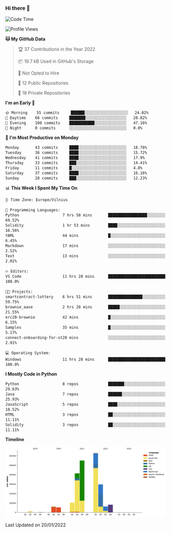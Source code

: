 ### Hi there 👋

<!--START_SECTION:waka-->
![Code Time](http://img.shields.io/badge/Code%20Time-540%20hrs%2023%20mins-blue)

![Profile Views](http://img.shields.io/badge/Profile%20Views-0-blue)

**🐱 My GitHub Data** 

> 🏆 37 Contributions in the Year 2022
 > 
> 📦 19.7 kB Used in GitHub's Storage 
 > 
> 🚫 Not Opted to Hire
 > 
> 📜 12 Public Repositories 
 > 
> 🔑 18 Private Repositories  
 > 
**I'm an Early 🐤** 

```text
🌞 Morning    55 commits     ██████░░░░░░░░░░░░░░░░░░░   24.02% 
🌆 Daytime    66 commits     ███████░░░░░░░░░░░░░░░░░░   28.82% 
🌃 Evening    108 commits    ███████████░░░░░░░░░░░░░░   47.16% 
🌙 Night      0 commits      ░░░░░░░░░░░░░░░░░░░░░░░░░   0.0%

```
📅 **I'm Most Productive on Monday** 

```text
Monday       43 commits     ████░░░░░░░░░░░░░░░░░░░░░   18.78% 
Tuesday      36 commits     ████░░░░░░░░░░░░░░░░░░░░░   15.72% 
Wednesday    41 commits     ████░░░░░░░░░░░░░░░░░░░░░   17.9% 
Thursday     33 commits     ███░░░░░░░░░░░░░░░░░░░░░░   14.41% 
Friday       11 commits     █░░░░░░░░░░░░░░░░░░░░░░░░   4.8% 
Saturday     37 commits     ████░░░░░░░░░░░░░░░░░░░░░   16.16% 
Sunday       28 commits     ███░░░░░░░░░░░░░░░░░░░░░░   12.23%

```


📊 **This Week I Spent My Time On** 

```text
⌚︎ Time Zone: Europe/Vilnius

💬 Programming Languages: 
Python                   7 hrs 58 mins       █████████████████░░░░░░░░   69.52% 
Solidity                 1 hr 53 mins        ████░░░░░░░░░░░░░░░░░░░░░   16.56% 
YAML                     44 mins             █░░░░░░░░░░░░░░░░░░░░░░░░   6.45% 
Markdown                 17 mins             ░░░░░░░░░░░░░░░░░░░░░░░░░   2.52% 
Text                     13 mins             ░░░░░░░░░░░░░░░░░░░░░░░░░   2.02%

🔥 Editors: 
VS Code                  11 hrs 28 mins      █████████████████████████   100.0%

🐱‍💻 Projects: 
smartcontract-lottery    6 hrs 51 mins       ███████████████░░░░░░░░░░   59.75% 
brownie_aave             2 hrs 28 mins       █████░░░░░░░░░░░░░░░░░░░░   21.55% 
erc20-brownie            42 mins             █░░░░░░░░░░░░░░░░░░░░░░░░   6.15% 
Samples                  35 mins             █░░░░░░░░░░░░░░░░░░░░░░░░   5.17% 
connect-onboarding-for-st20 mins             ░░░░░░░░░░░░░░░░░░░░░░░░░   2.91%

💻 Operating System: 
Windows                  11 hrs 28 mins      █████████████████████████   100.0%

```

**I Mostly Code in Python** 

```text
Python                   8 repos             ███████░░░░░░░░░░░░░░░░░░   29.63% 
Java                     7 repos             ██████░░░░░░░░░░░░░░░░░░░   25.93% 
JavaScript               5 repos             ████░░░░░░░░░░░░░░░░░░░░░   18.52% 
HTML                     3 repos             ██░░░░░░░░░░░░░░░░░░░░░░░   11.11% 
Solidity                 3 repos             ██░░░░░░░░░░░░░░░░░░░░░░░   11.11%

```


**Timeline**

![Chart not found](https://raw.githubusercontent.com/BenasVolkovas/BenasVolkovas/main/charts/bar_graph.png) 


 Last Updated on 20/01/2022
<!--END_SECTION:waka-->
